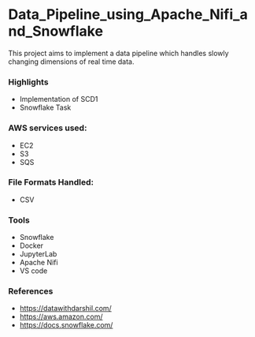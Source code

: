 # Data_Pipeline_using_Apache_Nifi_and_Snowflake


This project aims to implement a data pipeline which handles slowly changing dimensions of real time data.


### Highlights

* Implementation of SCD1 
* Snowflake Task

### AWS services used:
* EC2
* S3
* SQS 

### File Formats Handled:
* CSV


### Tools
* Snowflake
* Docker
* JupyterLab
* Apache Nifi
* VS code


### References
* https://datawithdarshil.com/
* https://aws.amazon.com/
* https://docs.snowflake.com/

